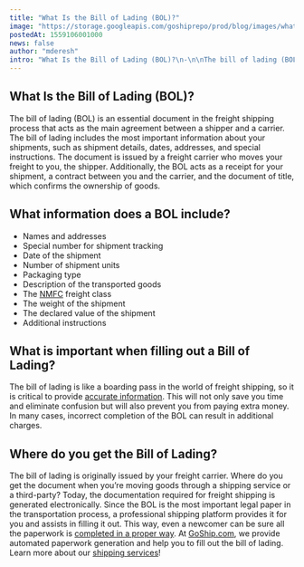 ```yaml
---
title: "What Is the Bill of Lading (BOL)?"
image: "https://storage.googleapis.com/goshiprepo/prod/blog/images/what-is-the-bill-of-lading-bol.jpg"
postedAt: 1559106001000
news: false
author: "mderesh"
intro: "What Is the Bill of Lading (BOL)?\n-\n\nThe bill of lading (BOL) is an essential document in the freight shipping process that acts as the main agreement between a shipper and a carrier. The bill of lading includes the most important information about your shipments, such as shipment details, dates, addresses, and special instructions. The document is issued by a freight carrier who moves your freight to you, the shipper. Additionally, the BOL acts as a receipt for your shipment, a contract between you and the"
---
```

What Is the Bill of Lading (BOL)?
---------------------------------

The bill of lading (BOL) is an essential document in the freight shipping process that acts as the main agreement between a shipper and a carrier. The bill of lading includes the most important information about your shipments, such as shipment details, dates, addresses, and special instructions. The document is issued by a freight carrier who moves your freight to you, the shipper. Additionally, the BOL acts as a receipt for your shipment, a contract between you and the carrier, and the document of title, which confirms the ownership of goods.

**What information does a BOL include?**
----------------------------------------

*   Names and addresses
*   Special number for shipment tracking
*   Date of the shipment
*   Number of shipment units
*   Packaging type
*   Description of the transported goods
*   The [NMFC](http://www.nmfta.org/pages/NMFC) freight class
*   The weight of the shipment
*   The declared value of the shipment
*   Additional instructions

**What is important when filling out a Bill of Lading?**
--------------------------------------------------------

The bill of lading is like a boarding pass in the world of freight shipping, so it is critical to provide [accurate information](https://www.plslogistics.com/blog/answering-3-most-common-questions-about-bill-of-lading/). This will not only save you time and eliminate confusion but will also prevent you from paying extra money. In many cases, incorrect completion of the BOL can result in additional charges.

**Where do you get the Bill of Lading?**
----------------------------------------

The bill of lading is originally issued by your freight carrier. Where do you get the document when you’re moving goods through a shipping service or a third-party? Today, the documentation required for freight shipping is generated electronically. Since the BOL is the most important legal paper in the transportation process, a professional shipping platform provides it for you and assists in filling it out. This way, even a newcomer can be sure all the paperwork is [completed in a proper way](https://www.plslogistics.com/blog/a-comprehensive-guide-to-completing-a-bill-of-lading/). At [GoShip.com](https://www.goship.com/), we provide automated paperwork generation and help you to fill out the bill of lading. Learn more about our [shipping services](https://www.goship.com/shipping-services/)!
